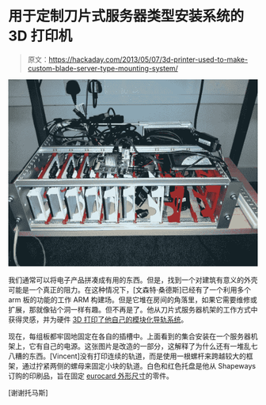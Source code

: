 # 用于定制刀片式服务器类型安装系统的 3D 打印机

> 原文：<https://hackaday.com/2013/05/07/3d-printer-used-to-make-custom-blade-server-type-mounting-system/>

![3d-printed-blade-server-mounts](img/067acff3bbd86a837cd9861ec2958307.png)

我们通常可以将电子产品拼凑成有用的东西。但是，找到一个对建筑有意义的外壳可能是一个真正的阻力。在这种情况下，[文森特·桑德斯]已经有了一个利用多个 arm 板的功能的工作 ARM 构建场。但是它堆在房间的角落里，如果它需要维修或扩展，那就像钻个洞一样有趣。但不再是了。他从刀片式服务器机架的工作方式中获得灵感，并为硬件 [3D 打印了他自己的模块化导轨系统](http://vincentsanders.blogspot.co.uk/2013/04/when-you-make-something-cleaning-it-out.html)。

现在，每组板都牢固地固定在各自的插槽中。上面看到的集合安装在一个服务器机架上，它有自己的电源。这张图片是改造的一部分，这解释了为什么还有一堆乱七八糟的东西。[Vincent]没有打印连续的轨道，而是使用一根螺杆来跨越较大的框架，通过拧紧两侧的螺母来固定小块的轨道。白色和红色托盘是他从 Shapeways 订购的印刷品，旨在固定 [eurocard 外形尺寸](http://en.wikipedia.org/wiki/Eurocard_(printed_circuit_board))的零件。

[谢谢托马斯]